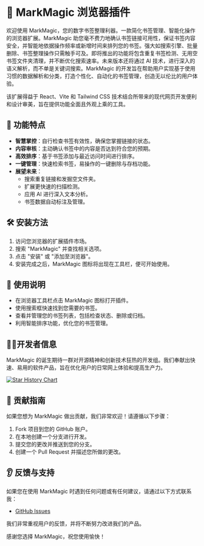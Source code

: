 # 🔖 MarkMagic 浏览器插件

欢迎使用 MarkMagic，您的数字书签整理利器。一款简化书签管理、智能化操作的浏览器扩展。MarkMagic 助您毫不费力地确认书签链接可用性，保证书签内容安全，并智能地依据操作频率或新增时间来排列您的书签。强大如搜索引擎、批量删除、书签整理操作只需触手可及。即将推出的功能将包含重复书签检测、无用空书签文件夹清理，并不断优化搜索速率。未来版本还将通过 AI 技术，进行深入的语义解析，而不单是关键词搜索。MarkMagic 的开发旨在帮助用户实现基于使用习惯的数据解析和分类，打造个性化、自动化的书签管理，创造无以伦比的用户体验。

该扩展得益于 React、Vite 和 Tailwind CSS 技术结合所带来的现代网页开发便利和设计审美，旨在提供功能全面且外观上乘的工具。

## 🧠 功能特点

- **智慧掌控**：自行检查书签有效性，确保您掌握链接的状态。
- **内容审核**：主动确认书签中的内容是否达到符合您的预期。
- **高效排序**：基于书签添加与最近访问时间进行排序。
- **一键管理**：快速检索书签，易操作的一键删除与存档功能。
- **展望未来**：
  - 搜索重复链接和发掘空文件夹。
  - 扩展更快速的扫描检测。
  - 应用 AI 进行深入文本分析。
  - 书签数据自动标注及管理。

## 🛠 安装方法

1. 访问您浏览器的扩展插件市场。
2. 搜索 "MarkMagic" 并查找相关选项。
3. 点击 "安装" 或 "添加至浏览器"。
4. 安装完成之后，MarkMagic 图标将出现在工具栏，便可开始使用。

## 📘 使用说明

- 在浏览器工具栏点击 MarkMagic 图标打开插件。
- 使用搜索框快速找到您需要的书签。
- 查看并管理您的书签列表，包括检查状态、删除或归档。
- 利用智能排序功能，优化您的书签管理。

## 👨‍💻开发者信息

MarkMagic 的诞生期待一群对开源精神和创新技术狂热的开发组。我们奉献出快速、易用的软件产品，旨在优化用户的日常网上体验和提高生产力。

[![Star History Chart](https://api.star-history.com/svg?repos=IAMSHENSH/g-mark-magic-ext&type=Timeline)](https://star-history.com/#IAMSHENSH/g-mark-magic-ext&Timeline)

## 🙌 贡献指南

如果您想为 MarkMagic 做出贡献，我们非常欢迎！请遵循以下步骤：

1. Fork 项目到您的 GitHub 账户。
2. 在本地创建一个分支进行开发。
3. 提交您的更改并推送到您的分支。
4. 创建一个 Pull Request 并描述您所做的更改。

## 👂 反馈与支持

如果您在使用 MarkMagic 时遇到任何问题或有任何建议，请通过以下方式联系我：

- [GitHub Issues](https://github.com/IAMSHENSH/g-mark-magic-ext/issues)

我们非常重视用户的反馈，并将不断努力改进我们的产品。

感谢您选择 MarkMagic，祝您使用愉快！
